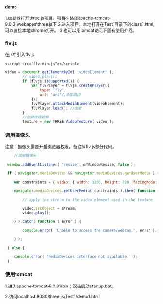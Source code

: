 


#### demo ####
1.编辑器打开three.js项目。项目在路径apache-tomcat-9.0.31\webapps\three.js下
2.进入项目，本地打开在Test1目录下的class1.html,可以直接本地chrome打开。
3.也可以用tomcat访问下面有使用介绍。

### flv.js ###

在js中引入flv.js
```$xslt
<script src="flv.min.js"></script>
```
```javascript
video = document.getElementById( 'videoElement' );
		// video.play();
		if (flvjs.isSupported()) {
			var flvPlayer = flvjs.createPlayer({
				type: 'flv',
				url: 'url'//添加路由
			});
			flvPlayer.attachMediaElement(videoElement);
			flvPlayer.load(); //加载
		}
		//创建纹理视频
		texture = new THREE.VideoTexture( video );

```


### 调用摄像头 ###
注意：摄像头需要开启浏览器权限，备注掉flv.js部分代码。
```javascript
	//调用摄像头

 window.addEventListener( 'resize', onWindowResize, false );

 if ( navigator.mediaDevices && navigator.mediaDevices.getUserMedia ) {

 	var constraints = { video: { width: 1280, height: 720, facingMode: 'user' } };

 	navigator.mediaDevices.getUserMedia( constraints ).then( function ( stream ) {

 		// apply the stream to the video element used in the texture

 		video.srcObject = stream;
 		video.play();

 	} ).catch( function ( error ) {

 		console.error( 'Unable to access the camera/webcam.', error );

 	} );

 } else {

 	console.error( 'MediaDevices interface not available.' );
 }
```
###  使用tomcat ###
1.进入apache-tomcat-9.0.31\bin；双击启动startup.bat。

2.访问localhost:8080/three.js/Test1/demo1.html

